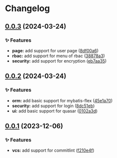 # Changelog

## [0.0.3](https://github.com/cn-liyang/hello-admin/compare/v0.0.2...v0.0.3) (2024-03-24)

### ✨ Features

- **page:** add support for user page ([8df00a6](https://github.com/cn-liyang/hello-admin/commit/8df00a67deb2d1f2aa059de49de9959531ccc398))
- **rbac:** add support for menu of rbac ([38878a3](https://github.com/cn-liyang/hello-admin/commit/38878a3381547ed60283f32fe9e9bf26e6637a6e))
- **security:** add support for encryption ([eb7aa35](https://github.com/cn-liyang/hello-admin/commit/eb7aa352e82b8e8e8edaa8f7636c706ea8720f1a))

## [0.0.2](https://github.com/cn-liyang/hello-admin/compare/v0.0.1...v0.0.2) (2024-03-24)

### ✨ Features

- **orm:** add basic support for mybatis-flex ([45e1a70](https://github.com/cn-liyang/hello-admin/commit/45e1a70b8b36665ae8fa5f5e9efca47f0d2e1113))
- **security:** add support for login ([8dc51eb](https://github.com/cn-liyang/hello-admin/commit/8dc51ebd6badb7fa2b5926787a6e017775655666))
- **ui:** add basic support for quasar ([0102a3d](https://github.com/cn-liyang/hello-admin/commit/0102a3d7254abe8f914a8d98e7910229dd9c6e2c))

## [0.0.1](https://github.com/cn-liyang/hello-admin/compare/v0.0.0...v0.0.1) (2023-12-06)

### ✨ Features

- **vcs:** add support for commitlint ([f210e4f](https://github.com/cn-liyang/hello-admin/commit/f210e4fd49a56ae9939b8790db395239db649f70))
